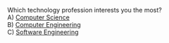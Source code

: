Which technology profession interests you the most?    
A) [Computer Science](../../technology/computer-science)    
B) [Computer Engineering](../../technology/computer-engineering)    
C) [Software Engineering](../../technology/software-engineering)    
